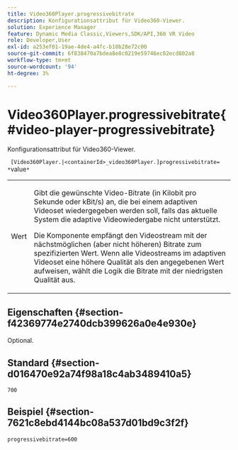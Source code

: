 ```yaml
---
title: Video360Player.progressivebitrate
description: Konfigurationsattribut für Video360-Viewer.
solution: Experience Manager
feature: Dynamic Media Classic,Viewers,SDK/API,360 VR Video
role: Developer,User
exl-id: a253ef01-19ae-4de4-a4fc-b10b28e72c00
source-git-commit: 6f838470a7bdea8e8c0219e59746ec82ecd802a8
workflow-type: tm+mt
source-wordcount: '94'
ht-degree: 3%

---
```


# Video360Player.progressivebitrate{#video-player-progressivebitrate}

Konfigurationsattribut für Video360-Viewer.

` [Video360Player.|<containerId>_video360Player.]progressivebitrate= *`value`*`

<table id="table_C616483932C2482CA9794DDD7313FD7C"> 
 <tbody> 
  <tr> 
   <td colname="col1"> <p> <span class="codeph"> Wert</span> </p> </td> 
   <td colname="col2"> <p> Gibt die gewünschte Video-Bitrate (in Kilobit pro Sekunde oder kBit/s) an, die bei einem adaptiven Videoset wiedergegeben werden soll, falls das aktuelle System die adaptive Videowiedergabe nicht unterstützt. </p> <p>Die Komponente empfängt den Videostream mit der nächstmöglichen (aber nicht höheren) Bitrate zum spezifizierten Wert. Wenn alle Videostreams im adaptiven Videoset eine höhere Qualität als den angegebenen Wert aufweisen, wählt die Logik die Bitrate mit der niedrigsten Qualität aus. </p> </td> 
  </tr> 
 </tbody> 
</table>

## Eigenschaften {#section-f42369774e2740dcb399626a0e4e930e}

Optional.

## Standard {#section-d016470e92a74f98a18c4ab3489410a5}

`700`

## Beispiel {#section-7621c8ebd4144bc08a537d01bd9c3f2f}

```
progressivebitrate=600
```
